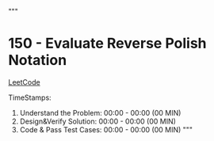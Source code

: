 """
# 150 - Evaluate Reverse Polish Notation
[LeetCode](https://leetcode.com/problems/evaluate-reverse-polish-notation/)

TimeStamps:
1. Understand the Problem: 00:00 - 00:00 (00 MIN)
2. Design&Verify Solution: 00:00 - 00:00 (00 MIN)
3. Code & Pass Test Cases: 00:00 - 00:00 (00 MIN)
"""


